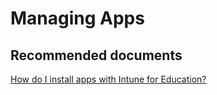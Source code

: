 <properties
	pageTitle="Managing Apps"
	description="Managing Apps"
	service="microsoft.intune"
	resource="intune"
	authors="mackie1604"
	displayOrder=""
	selfHelpType="generic"
	supportTopicIds="32568692"
	resourceTags=""
	productPesIds="15584"
	cloudEnvironments="public, fairfax, usnat, ussec"
	articleId="7b515263-bcb4-4d4b-abe6-b922be5074a8"
	ownershipId="IntuneCxP_Intune"
/>

# Managing Apps

## **Recommended documents**

[How do I install apps with Intune for Education?](https://docs.microsoft.com/intune-education/install-apps)<br>


